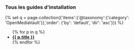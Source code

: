 ### Tous les guides d'installation

{% set q = page.collection({'items':{'@taxonomy':{'category': 'OpenMediaVault'}},'order': {'by': 'default', 'dir': 'asc'}}) %}
<ul class="side-nav">
{% for p in q %}
<li><a href="{{  p.url }}"><strong>{{ p.title }}</strong></a></li>
{% endfor %}
</ul>
